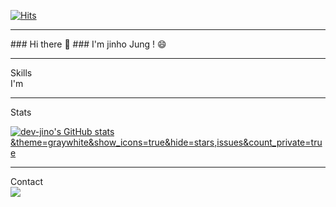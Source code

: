 [![Hits](https://hits.seeyoufarm.com/api/count/incr/badge.svg?url=https%3A%2F%2Fgithub.com%2Fdev-jino&count_bg=%2379C83D&title_bg=%23555555&icon=tinder.svg&icon_color=%23FF0000&title=Hello+dev-jino%27s+World&edge_flat=false)](https://hits.seeyoufarm.com)
<hr/>
### Hi there 👋
### I'm jinho Jung ! 😄
<hr/>
Skills
<br/>
I'm 
<hr/>
Stats
<br/>

[![dev-jino's GitHub stats](https://github-readme-stats.vercel.app/api?username=dev-jino)&theme=graywhite&show_icons=true&hide=stars,issues&count_private=true](https://github.com/dev-jino/github-readme-stats)

<hr/>
Contact
<br/>
<a href="mailto:wlsgh2029@naver.com">
  <img src="https://img.shields.io/badge/Mail-03C75A?style=flat-square&logo=Naver&logoColor=white"/>
</a>



<!--
**dev-jino/dev-jino** is a ✨ _special_ ✨ repository because its `README.md` (this file) appears on your GitHub profile.

Here are some ideas to get you started:

- 🔭 I’m currently working on ...
- 🌱 I’m currently learning ...
- 👯 I’m looking to collaborate on ...
- 🤔 I’m looking for help with ...
- 💬 Ask me about ...
- 📫 How to reach me: ...
- 😄 Pronouns: ...
- ⚡ Fun fact: ...
-->
